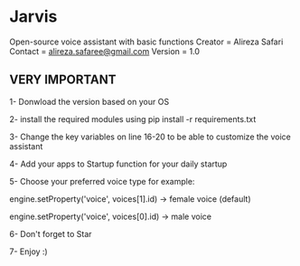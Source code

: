 # Jarvis
Open-source voice assistant with basic functions
Creator = Alireza Safari
Contact = alireza.safaree@gmail.com
Version = 1.0

## VERY IMPORTANT

1- Donwload the version based on your OS

2- install the required modules using pip install -r requirements.txt

3- Change the key variables on line 16-20 to be able to customize the voice assistant

4- Add your apps to Startup function for your daily startup

5- Choose your preferred voice type for example:

engine.setProperty('voice', voices[1].id) -> female voice (default) 

engine.setProperty('voice', voices[0].id) -> male voice

6- Don't forget to Star

7- Enjoy :)
